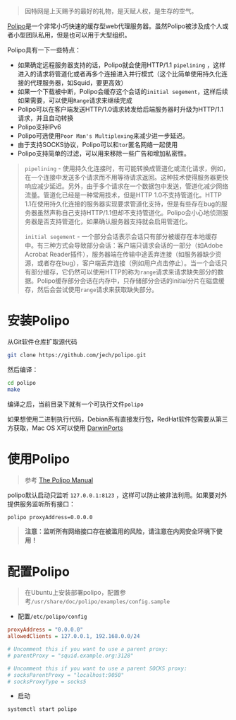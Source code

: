 > 因特网是上天赐予的最好的礼物，是天赋人权，是生存的空气。

[Polipo](http://www.pps.univ-paris-diderot.fr/~jch/software/polipo/)是一个非常小巧快速的缓存型web代理服务器。虽然Polipo被涉及成个人或者小型团队私用，但是也可以用于大型组织。

Polipo具有一下一些特点：

* 如果确定远程服务器支持的话，Polipo就会使用HTTP/1.1 `pipelining` ，这样进入的请求将管道化或者再多个连接进入并行模式（这个比简单使用持久化连接的代理服务器，如Squid，要更高效）
* 如果一个下载被中断，Polipo会缓存这个会话的`initial segement`，这样后续如果需要，可以使用`Range`请求来继续完成
* Polipo可以在客户端发送HTTP/1.0请求转发给后端服务器时升级为HTTP/1.1请求，并且自动转换
* Polipo支持IPv6
* Polipo可选使用`Poor Man's Multiplexing`来减少进一步延迟。
* 由于支持SOCKS协议，Polipo可以和`tor`匿名网络一起使用
* Polipo支持简单的过滤，可以用来移除一些广告和增加私密性。

> `pipelining` - 使用持久化连接时，有可能转换成管道化或流化请求，例如，在一个连接中发送多个请求而不用等待请求返回。这种技术使得服务器更快响应减少延迟。另外，由于多个请求在一个数据包中发送，管道化减少网络流量。管道化已经是一种常用技术，但是HTTP 1.0不支持管道化。HTTP 1.1在使用持久化连接的服务器实现要求管道化支持，但是有些存在bug的服务器虽然声称自己支持HTTP/1.1但却不支持管道化。Polipo会小心地侦测服务器是否支持管道化，如果确认服务器支持就会启用管道化。
>
> `initial segement` - 一个部分会话表示会话只有部分被缓存在本地缓存中。有三种方式会导致部分会话：客户端只请求会话的一部分（如Adobe Acrobat Reader插件），服务器端在传输中途丢弃连接（如服务器缺少资源，或者存在bug），客户端丢弃连接（例如用户点击停止）。当一个会话只有部分缓存，它仍然可以使用HTTP的称为`range`请求来请求缺失部分的数据。Polipo缓存部分会话在内存中，只存储部分会话的initial分片在磁盘缓存，然后会尝试使用`range`请求来获取缺失部分。

#  安装Polipo

从Git软件仓库扩取源代码

```bash
git clone https://github.com/jech/polipo.git
```

然后编译：

```bash
cd polipo
make
```

编译之后，当前目录下就有一个可执行文件`polipo`

如果想使用二进制执行代码，Debian系有直接发行包，RedHat软件包需要从第三方获取，Mac OS X可以使用 [DarwinPorts](http://www.macports.org/)

# 使用Polipo

> 参考 [The Polipo Manual](http://www.pps.univ-paris-diderot.fr/~jch/software/polipo/polipo.html)

polipo默认启动只监听 `127.0.0.1:8123` ，这样可以防止被非法利用。如果要对外提供服务监听所有接口：

```bash
polipo proxyAddress=0.0.0.0
```

> **注意：监听所有网络接口存在被滥用的风险，请注意在内网安全环境下使用！**

# 配置Polipo

> 在Ubuntu上安装部署polipo，配置参考`/usr/share/doc/polipo/examples/config.sample`

* 配置`/etc/polipo/config`

```ini
proxyAddress = "0.0.0.0"
allowedClients = 127.0.0.1, 192.168.0.0/24

# Uncomment this if you want to use a parent proxy:
# parentProxy = "squid.example.org:3128"

# Uncomment this if you want to use a parent SOCKS proxy:
# socksParentProxy = "localhost:9050"
# socksProxyType = socks5
```

* 启动

```
systemctl start polipo
```
